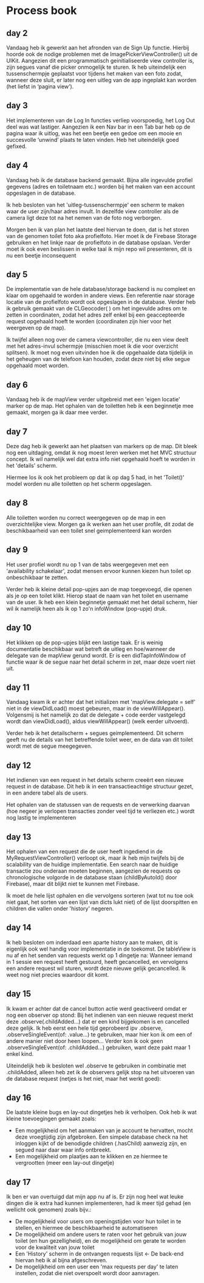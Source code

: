 # Process book

## day 2
Vandaag heb ik gewerkt aan het afronden van de Sign Up functie. Hierbij hoorde ook de nodige problemen met de ImagePickerViewController() uit de UIKit. Aangezien dit een programmatisch geinitialiseerde view controller is, zijn segues vanaf die picker onmogelijk te sturen. Ik heb uiteindelijk een tussenschermpje geplaatst voor tijdens het maken van een foto zodat, wanneer deze sluit, er later nog een uitleg van de app ingeplakt kan worden (het liefst in ‘pagina view’).

## day 3
Het implementeren van de Log In functies verliep voorspoedig, het Log Out deel was wat lastiger. Aangezien ik een Nav bar in een Tab bar heb op de pagina waar ik uitlog, was het  een beetje een gedoe om een mooie en succesvolle ‘unwind’ plaats te laten vinden. Heb het uiteindelijk goed gefixed.

## day 4
Vandaag heb ik de database backend gemaakt. Bijna alle ingevulde profiel gegevens (adres en toiletnaam etc.) worden bij het maken van een account opgeslagen in de database.

Ik heb besloten van het 'uitleg-tussenschermpje' een scherm te maken waar de user zijn/haar adres invult. In dezelfde view controller als de camera ligt deze tot na het nemen van de foto nog verborgen.

Morgen ben ik van plan het laatste deel hiervan te doen, dat is het storen van de genomen toilet foto aka profielfoto. Hier moet ik de Firebase Storage gebruiken en het linkje naar de profielfoto in de database opslaan. Verder moet ik ook even beslissen in welke taal ik mijn repo wil presenteren, dit is nu een beetje inconsequent

## day 5
De implementatie van de hele database/storage backend is nu compleet en klaar om opgehaald te worden in andere views. Een referentie naar storage locatie van de profielfoto wordt ook opgeslagen in de database. Verder heb ik gebruik gemaakt van de CLGeocoder( ) om het ingevulde adres om te zetten in coordinaten, zodat het adres zelf enkel bij een geaccepteerde request opgehaald hoeft te worden (coordinaten zijn hier voor het weergeven op de map).

Ik twijfel alleen nog over de camera viewcontroller, die nu een view deelt met het adres-invul schermpje (misschien moet ik die voor overzicht splitsen). Ik moet nog even uitvinden hoe ik die opgehaalde data tijdelijk in het geheugen van de telefoon kan houden, zodat deze niet bij elke segue opgehaald moet worden.

## day 6
Vandaag heb ik de mapView verder uitgebreid met een 'eigen locatie' marker op de map. Het ophalen van de toiletten heb ik een beginnetje mee gemaakt, morgen ga ik daar mee verder. 

## day 7
Deze dag heb ik gewerkt aan het plaatsen van markers op de map. Dit bleek nog een uitdaging, omdat ik nog moest leren werken met het MVC structuur concept. Ik wil namelijk wel dat extra info niet opgehaald hoeft te worden in het 'details' scherm. 

Hiermee los ik ook het probleem op dat ik op dag 5 had, in het 'Toilet()' model worden nu alle toiletten op het scherm opgeslagen.

## day 8
Alle toiletten worden nu correct weergegeven op de map in een overzichtelijke view. Morgen ga ik werken aan het user profile, dit zodat de beschikbaarheid van een toilet snel geimplementeerd kan worden

## day 9
Het user profiel wordt nu op 1 van de tabs weergegeven met een 'availability schakelaar', zodat mensen ervoor kunnen kiezen hun toilet op onbeschikbaar te zetten. 

Verder heb ik kleine detail pop-upjes aan de map toegevoegd, die openen als je op een toilet klikt. Hierop staat de naam van het toilet en username van de user. Ik heb een klein beginnetje gemaakt met het detail scherm, hier wil ik namelijk heen als ik op 1 zo'n infoWindow (pop-upje) druk.

## day 10
Het klikken op de pop-upjes blijkt een lastige taak. Er is weinig documentatie beschikbaar wat betreft de uitleg en hoe/wanneer de delegate van de mapView gerund wordt. Er is een didTapInfoWindow of functie waar ik de segue naar het detail scherm in zet, maar deze voert niet uit.

## day 11
Vandaag kwam ik er achter dat het initializen met 'mapView.delegate = self' niet in de viewDidLoad() moest gebeuren, maar in de viewWillAppear(). Volgensmij is het namelijk zo dat de delegate + code eerder vastgelegd wordt dan viewDidLoad(), aldus viewWillAppear() (welk eerder uitvoerd).

Verder heb ik het detailscherm + segues geimplementeerd. Dit scherm geeft nu de details van het betreffende toilet weer, en de data van dit toilet wordt met de segue meegegeven.

## day 12
Het indienen van een request in het details scherm creeërt een nieuwe request in de database. Dit heb ik in een transactieachtige structuur gezet, in een andere tabel als de users.

Het ophalen van de statussen van de requests en de verwerking daarvan (hoe negeer je verlopen transacties zonder veel tijd te verliezen etc.) wordt nog lastig te implementeren

## day 13
Het ophalen van een request die de user heeft ingediend in de MyRequestViewController() verloopt ok, maar ik heb mijn twijfels bij de scalability van de huidige implementatie. Een search naar de huidige transactie zou onderaan moeten beginnen, aangezien de requests op chronologische volgorde in de database staan (childByAutoId() door Firebase), maar dit blijkt niet te kunnen met Firebase. 

Ik moet de hele lijst ophalen en die vervolgens sorteren (wat tot nu toe ook niet gaat, het sorten van een lijst van dicts lukt niet) of de lijst doorspitten en children die vallen onder 'history' negeren. 

## day 14 
Ik heb besloten om inderdaad een aparte history aan te maken, dit is eigenlijk ook wel handig voor implementatie in de toekomst. De tableView is nu af en het senden van requests werkt op 1 dingetje na: Wanneer iemand in 1 sessie een request heeft gestuurd, heeft gecancelled, en vervolgens een andere request wil sturen, wordt deze nieuwe gelijk gecancelled. Ik weet nog niet precies waardoor dit komt.

## day 15
Ik kwam er achter dat de cancel button actie werd geactiveerd omdat er nog een observer op stond: Bij het indienen van een nieuwe request merkt deze .observe(.childAdded...) dat er een kind bijgekomen is en cancelled deze gelijk. Ik heb eerst een hele tijd geprobeerd ipv .observe, .observeSingleEvent(of: .value...) te gebruiken, maar hier kon ik om een of andere manier niet door heen loopen... Verder kon ik ook geen .observeSingleEvent(of: .childAdded...) gebruiken, want deze pakt maar 1 enkel kind.

Uiteindelijk heb ik besloten wel .observe te gebruiken in combinatie met .childAdded, alleen heb zet ik de observers gelijk stop na het uitvoeren van de database request (netjes is het niet, maar het werkt goed):

[]()

## day 16
De laatste kleine bugs en lay-out dingetjes heb ik verholpen. Ook heb ik wat kleine toevoegingen gemaakt zoals:
* Een mogelijkheid om het aanmaken van je account te hervatten, mocht deze vroegtijdig zijn afgebroken. Een simpele database check na het inloggen kijkt of de benodigde children (.hasChild) aanwezig zijn, en segued naar daar waar info ontbreekt.
* Een mogelijkheid om plaatjes aan te klikken en ze hiermee te vergrootten (meer een lay-out dingetje)

## day 17 
Ik ben er van overtuigd dat mijn app nu af is. Er zijn nog heel wat leuke dingen die ik extra had kunnen implementeren, had ik meer tijd gehad (en wellicht ook genomen) zoals bijv.:
* De mogelijkheid voor users om openingstijden voor hun toilet in te stellen, en hiermee de beschikbaarheid te automatiseren
* De mogelijkheid om andere users te raten voor het gebruik van jouw toilet (en hun gezelligheid), en de mogelijkheid om gerate te worden voor de kwaliteit van jouw toilet
* Een 'History' scherm in de ontvangen requests lijst <- De back-end hiervan heb ik al bijna afgeschreven.
* De mogelijkheid om een user een 'max requests per day' te laten instellen, zodat die niet overspoelt wordt door aanvragen.
